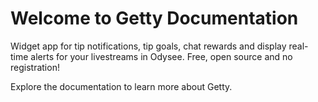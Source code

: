 # Welcome to Getty Documentation

Widget app for tip notifications, tip goals, chat rewards and display real-time alerts for your livestreams in Odysee. Free, open source and no registration!

Explore the documentation to learn more about Getty.